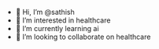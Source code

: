 - 👋 Hi, I’m @sathish
- 👀 I’m interested in healthcare
- 🌱 I’m currently learning ai
- 💞️ I’m looking to collaborate on healthcare


<!---
sathish55/sathish55 is a ✨ special ✨ repository because its `README.md` (this file) appears on your GitHub profile.
You can click the Preview link to take a look at your changes.
--->
